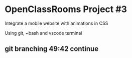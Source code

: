 # OpenClassRooms Project #3

Integrate a mobile website with animations in CSS

Using git, ~bash and vscode terminal

## git branching 49:42 continue
